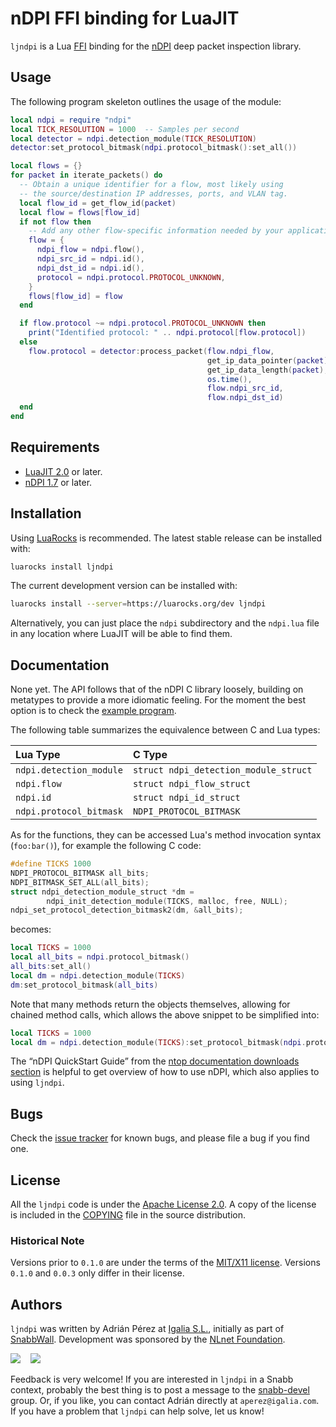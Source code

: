 # nDPI FFI binding for LuaJIT

`ljndpi` is a Lua [FFI](http://luajit.org/ext_ffi.html) binding for the
[nDPI][ndpi] deep packet inspection library.

## Usage

The following program skeleton outlines the usage of the module:

```lua
local ndpi = require "ndpi"
local TICK_RESOLUTION = 1000  -- Samples per second
local detector = ndpi.detection_module(TICK_RESOLUTION)
detector:set_protocol_bitmask(ndpi.protocol_bitmask():set_all())

local flows = {}
for packet in iterate_packets() do
  -- Obtain a unique identifier for a flow, most likely using
  -- the source/destination IP addresses, ports, and VLAN tag.
  local flow_id = get_flow_id(packet)
  local flow = flows[flow_id]
  if not flow then
    -- Add any other flow-specific information needed by your application.
    flow = {
      ndpi_flow = ndpi.flow(),
      ndpi_src_id = ndpi.id(),
      ndpi_dst_id = ndpi.id(),
      protocol = ndpi.protocol.PROTOCOL_UNKNOWN,
    }
    flows[flow_id] = flow
  end

  if flow.protocol ~= ndpi.protocol.PROTOCOL_UNKNOWN then
    print("Identified protocol: " .. ndpi.protocol[flow.protocol])
  else
    flow.protocol = detector:process_packet(flow.ndpi_flow,
                                            get_ip_data_pointer(packet),
                                            get_ip_data_length(packet),
                                            os.time(),
                                            flow.ndpi_src_id,
                                            flow.ndpi_dst_id)
  end
end
```

## Requirements

* [LuaJIT 2.0](http://www.luajit.org) or later.
* [nDPI 1.7][ndpi] or later.

## Installation

Using [LuaRocks](https://luarocks.org) is recommended. The latest stable
release can be installed with:

```sh
luarocks install ljndpi
```

The current development version can be installed with:

```sh
luarocks install --server=https://luarocks.org/dev ljndpi
```

Alternatively, you can just place the `ndpi` subdirectory and the `ndpi.lua`
file in any location where LuaJIT will be able to find them.


## Documentation

None yet. The API follows that of the nDPI C library loosely, building on
metatypes to provide a more idiomatic feeling. For the moment the best option
is to check the [example
program](https://github.com/aperezdc/ljndpi/blob/master/examples/readpcap).

The following table summarizes the equivalence between C and Lua types:

| Lua Type | C Type |
|:---------|:-------|
| `ndpi.detection_module` | `struct ndpi_detection_module_struct` |
| `ndpi.flow` | `struct ndpi_flow_struct` |
| `ndpi.id` | `struct ndpi_id_struct` |
| `ndpi.protocol_bitmask` | `NDPI_PROTOCOL_BITMASK` |

As for the functions, they can be accessed Lua's method invocation syntax
(`foo:bar()`), for example the following C code:

```c
#define TICKS 1000
NDPI_PROTOCOL_BITMASK all_bits;
NDPI_BITMASK_SET_ALL(all_bits);
struct ndpi_detection_module_struct *dm =
        ndpi_init_detection_module(TICKS, malloc, free, NULL);
ndpi_set_protocol_detection_bitmask2(dm, &all_bits);
```

becomes:

```lua
local TICKS = 1000
local all_bits = ndpi.protocol_bitmask()
all_bits:set_all()
local dm = ndpi.detection_module(TICKS)
dm:set_protocol_bitmask(all_bits)
```

Note that many methods return the objects themselves, allowing for chained
method calls, which allows the above snippet to be simplified into:

```lua
local TICKS = 1000
local dm = ndpi.detection_module(TICKS):set_protocol_bitmask(ndpi.protocol_bitmask():set_all())
```

The “nDPI QuickStart Guide” from the
[ntop documentation downloads
section](http://www.ntop.org/support/documentation/documentation/) is helpful
to get overview of how to use nDPI, which also applies to using `ljndpi`.


## Bugs

Check the [issue tracker](https://github.com/aperezdc/ljndpi/issues) for known
bugs, and please file a bug if you find one.


## License

All the `ljndpi` code is under the [Apache
License 2.0](http://www.apache.org/licenses/). A copy of the license is
included in the [COPYING](COPYING) file in the source distribution.

### Historical Note

Versions prior to `0.1.0` are under the terms of the [MIT/X11
license](https://opensource.org/licenses/mit). Versions `0.1.0` and `0.0.3`
only differ in their license.


## Authors

`ljndpi` was written by Adrián Pérez at [Igalia S.L.](http://www.igalia.com),
initially as part of [SnabbWall](http://snabbwall.org). Development was
sponsored by the [NLnet Foundation](https://nlnet.nl/).

![](http://snabbwall.org/images/igalia-logo.png) &nbsp;&nbsp;
![](http://snabbwall.org/images/nlnet-logo.gif)

Feedback is very welcome! If you are interested in `ljndpi` in a Snabb
context, probably the best thing is to post a message to the
[snabb-devel](https://groups.google.com/forum/#!forum/snabb-devel) group. Or,
if you like, you can contact Adrián directly at `aperez@igalia.com`. If you
have a problem that `ljndpi` can help solve, let us know!

[ndpi]: http://www.ntop.org/products/deep-packet-inspection/ndpi/
